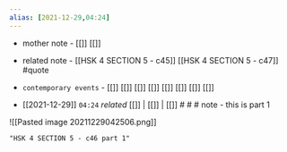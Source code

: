 ```yaml
---
alias: [2021-12-29,04:24]
---
```

- mother note - [[]] [[]]
- related note - [[HSK 4 SECTION 5 - c45]] [[HSK 4 SECTION 5 - c47]] #quote 
- `contemporary events` - [[]] [[]] [[]] [[]] [[]] [[]] [[]] [[]]

- [[2021-12-29]]  `04:24` _related_ [[]] | [[]] | [[]] # # #
note - this is part 1

![[Pasted image 20211229042506.png]]

```query
"HSK 4 SECTION 5 - c46 part 1"
```